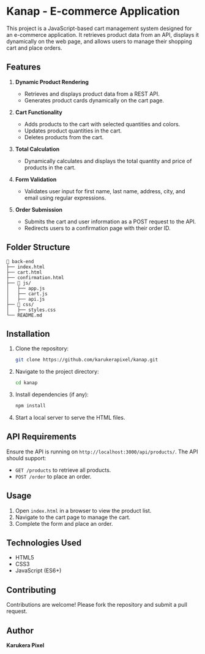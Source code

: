 # Kanap - E-commerce Application

This project is a JavaScript-based cart management system designed for an e-commerce application. It retrieves product data from an API, displays it dynamically on the web page, and allows users to manage their shopping cart and place orders.

## Features

1. **Dynamic Product Rendering**
   - Retrieves and displays product data from a REST API.
   - Generates product cards dynamically on the cart page.

2. **Cart Functionality**
   - Adds products to the cart with selected quantities and colors.
   - Updates product quantities in the cart.
   - Deletes products from the cart.

3. **Total Calculation**
   - Dynamically calculates and displays the total quantity and price of products in the cart.

4. **Form Validation**
   - Validates user input for first name, last name, address, city, and email using regular expressions.

5. **Order Submission**
   - Submits the cart and user information as a POST request to the API.
   - Redirects users to a confirmation page with their order ID.

## Folder Structure

```
📂 back-end
├── index.html
├── cart.html
├── confirmation.html
├── 📂 js/
│   ├── app.js
│   ├── cart.js
│   ├── api.js
├── 📂 css/
│   ├── styles.css
└── README.md
```

## Installation

1. Clone the repository:
   ```bash
   git clone https://github.com/karukerapixel/kanap.git
   ```

2. Navigate to the project directory:
   ```bash
   cd kanap
   ```

3. Install dependencies (if any):
   ```bash
   npm install
   ```

4. Start a local server to serve the HTML files.

## API Requirements

Ensure the API is running on `http://localhost:3000/api/products/`. The API should support:
- `GET /products` to retrieve all products.
- `POST /order` to place an order.

## Usage

1. Open `index.html` in a browser to view the product list.
2. Navigate to the cart page to manage the cart.
3. Complete the form and place an order.

## Technologies Used

- HTML5
- CSS3
- JavaScript (ES6+)

## Contributing

Contributions are welcome! Please fork the repository and submit a pull request.

## Author

**Karukera Pixel** 
